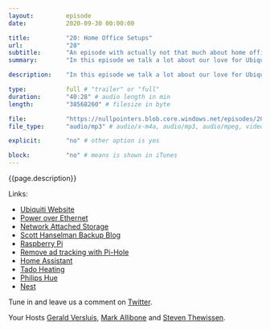 ```yaml
---
layout:         episode
date: 			2020-09-30 00:00:00

title: 			"20: Home Office Setups"
url:            "20"
subtitle: 		"An episode with actually not that much about home office setups"
summary: 		"In this episode we talk a lot about our love for Ubiquiti network equipment, Raspberry Pi's, backing up data, how Mark is always last to say his name and some smart home stuff. It was supposed to be about our Home Office Setup, but I think we drifted off into all things we find awesome."

description: 	"In this episode we talk a lot about our love for Ubiquiti network equipment, Raspberry Pi's, backing up data, how Mark is always last to say his name and some smart home stuff. It was supposed to be about our Home Office Setup, but I think we drifted off into all things we find awesome."

type:			full # "trailer" or "full"
duration: 		"40:28" # audio length in min
length: 		"38568260" # filesize in byte

file: 			"https://nullpointers.blob.core.windows.net/episodes/20200930_HomeOfficeSetup.mp3"
file_type: 		"audio/mp3" # audio/x-m4a, audio/mp3, audio/mpeg, video/quicktime, video/mp4, video/x-m4v, application/pdf, and document/x-epub

explicit: 		"no" # other option is yes

block: 			"no" # means is shown in iTunes
---
```


{{page.description}}

Links:

- [Ubiquiti Website](https://www.ui.com/)
- [Power over Ethernet](https://wikipedia.org/wiki/Power_over_Ethernet)
- [Network Attached Storage](https://wikipedia.org/wiki/Network_Attached_Storage)
- [Scott Hanselman Backup Blog](https://www.hanselman.com/blog/IsYourStuffBackedUpRecoveringFromAHardwareFailure.aspx)
- [Raspberry Pi](https://www.raspberrypi.org/)
- [Remove ad tracking with Pi-Hole](https://pi-hole.net/)
- [Home Assistant](https://www.home-assistant.io/)
- [Tado Heating](https://www.tado.com/)
- [Philips Hue](https://www.philips-hue.com/)
- [Nest](https://nest.com/)

Tune in and leave us a comment on [Twitter](https://twitter.com/nullpointersio).

Your Hosts [Gerald Versluis](https://twitter.com/jfversluis), [Mark Allibone](https://twitter.com/mallibone) and [Steven Thewissen](https://twitter.com/devnl).

